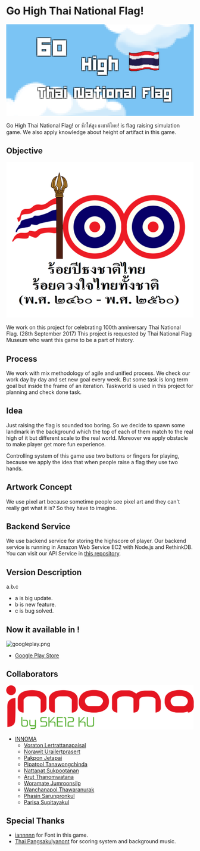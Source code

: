 # Go High Thai National Flag!

![gohighthaiflag.png](https://github.com/ReiiYuki/100-thai-flag-game/raw/master/docs/Screenshot_20170218-015428.png)

Go High Thai National Flag! or ชักให้สูง ธงชาติไทย! is flag raising simulation game. We also apply knowledge about height of artifact in this game.

## Objective

![100yr.png](https://github.com/ReiiYuki/100-thai-flag-game/raw/master/Assets/Sprites/100-yr.jpg)

We work on this project for celebrating 100th anniversary Thai National Flag. (28th September 2017) This project is requested by Thai National Flag Museum who want this game to be a part of history.

## Process

We work with mix methodology of agile and unified process. We check our work day by day and set new goal every week. But some task is long term goal but inside the frame of an iteration. Taskworld is used in this project for planning and check done task.

## Idea

Just raising the flag is sounded too boring. So we decide to spawn some landmark in the background which the top of each of them match to the real high of it but different scale to the real world. Moreover we apply obstacle to make player get more fun experience.

Controlling system of this game use two buttons or fingers for playing, because we apply the idea that when people raise a flag they use two hands.

## Artwork Concept

We use pixel art because sometime people see pixel art and they can't really get what it is? So they have to imagine.

## Backend Service

We use backend service for storing the highscore of player. Our backend service is running in Amazon Web Service EC2 with Node.js and RethinkDB. You can visit our API Service in [this repository](https://github.com/PNNutkung/100-thai-flag-game-api).

## Version Description

a.b.c

* a is big update.
* b is new feature.
* c is bug solved.

## Now it available in !
![googleplay.png](https://play.google.com/intl/en_us/badges/images/badge_new.png)
* [Google Play Store](https://play.google.com/store/apps/details?id=com.innoma.thaiflag)

## Collaborators
![innoma.png](https://github.com/ReiiYuki/100-thai-flag-game/raw/master/Assets/Sprites/INNOMA.png)
* [INNOMA](https://www.facebook.com/innoma.software/)
  * [Voraton Lertrattanapaisal](https://github.com/ReiiYuki)
  * [Norawit Urailertprasert](https://github.com/wit543)
  * [Pakpon Jetapai](https://github.com/pakponj)
  * [Pipatpol Tanawongchinda](https://github.com/PNNutkung)
  * [Nattapat Sukpootanan](https://github.com/b5710546232)
  * [Arut Thanomwatana](https://github.com/devilmustcry)
  * [Woramate Jumroonsilp](https://github.com/WoramateJ)
  * [Wanchanapol Thawaranurak](https://github.com/PaiizZ)
  * [Phasin Sarunpronkul](https://github.com/gunhappy)
  * [Parisa Supitayakul](https://github.com/Parisa-S)

## Special Thanks
* [iannnnn](http://www.f0nt.com/release/iannnnncpu/) for Font in this game.
* [Thai Pangsakulyanont](https://github.com/dtinth) for scoring system and background music.
